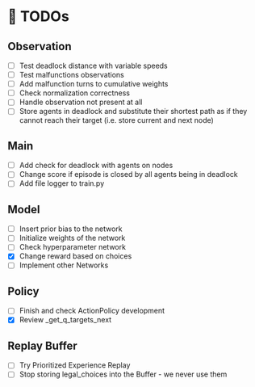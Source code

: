 # :memo: TODOs

## Observation

* [ ] Test deadlock distance with variable speeds
* [ ] Test malfunctions observations
* [ ] Add malfunction turns to cumulative weights
* [ ] Check normalization correctness
* [ ] Handle observation not present at all
* [ ] Store agents in deadlock and substitute their shortest path as if they cannot reach their target (i.e. store current and next node)

## Main

* [ ] Add check for deadlock with agents on nodes
* [ ] Change score if episode is closed by all agents being in deadlock
* [ ] Add file logger to train.py

## Model

* [ ] Insert prior bias to the network
* [ ] Initialize weights of the network
* [ ] Check hyperparameter network
* [x] Change reward based on choices
* [ ] Implement other Networks

## Policy

* [ ] Finish and check ActionPolicy development
* [x] Review _get_q_targets_next

## Replay Buffer

* [ ] Try Prioritized Experience Replay
* [ ] Stop storing legal_choices into the Buffer - we never use them
